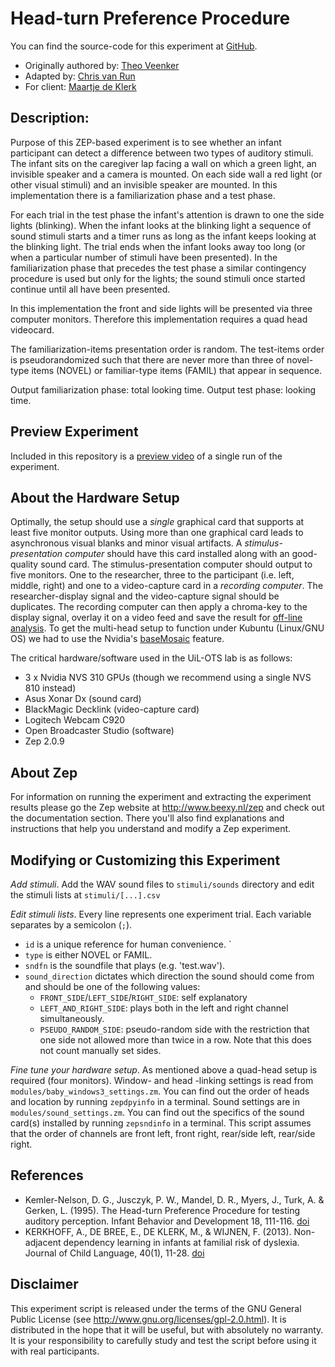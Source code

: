 # Head-turn Preference Procedure
You can find the source-code for this experiment at [GitHub](https://github.com/UiL-OTS-labs/ZEP2-headturn-preference-BOILERPLATE).
*   Originally authored by: [Theo Veenker](theo.veenker@beexy.nl)
*   Adapted by: [Chris van Run](C.P.A.vanrun@uu.nl)
*   For client: [Maartje de Klerk](https://www.uu.nl/medewerkers/MdeKlerk/0)

## Description:
Purpose of this ZEP-based experiment is to see whether an infant participant
can detect a difference between two types of auditory stimuli. The
infant sits on the caregiver lap facing a wall on which a green
light, an invisible speaker and a camera is mounted. On each side
wall a red light (or other visual stimuli) and an invisible speaker are mounted.
In this implementation there is a familiarization phase and a test phase.

For each trial in the test phase the infant's attention is drawn to
one the side lights (blinking). When the infant looks at the blinking
light a sequence of sound stimuli starts and a timer runs as long
as the infant keeps looking at the blinking light. The trial ends
when the infant looks away too long (or when a particular number of
stimuli have been presented). In the familiarization phase that
precedes the test phase a similar contingency procedure is used but
only for the lights; the sound stimuli once started continue until
all have been presented.

In this implementation the front and side lights will be presented
via three computer monitors. Therefore this implementation requires
a quad head videocard.

The familiarization-items presentation order is random. The test-items order is pseudorandomized such that there are never more than three of novel-type items (NOVEL) or familiar-type items (FAMIL) that appear in sequence.

Output familiarization phase: total looking time.
Output test phase: looking time.

## Preview Experiment
Included in this repository is a [preview video](./PREVIEW_HEADTURN_EXPERIMENT.mp4) of a single run of the experiment.

## About the Hardware Setup
Optimally, the setup should use a _single_ graphical card that supports at least five monitor outputs. Using more than one graphical card leads to asynchronous visual blanks and minor visual artifacts. A _stimulus-presentation computer_ should have this card installed along with an good-quality sound card. The stimulus-presentation computer should output to five monitors. One to the researcher, three to the participant (i.e. left, middle, right) and one to a video-capture card in a _recording computer_. The researcher-display signal and the video-capture signal should be duplicates. The recording computer can then apply a chroma-key to the display signal, overlay it on a video feed and save the result for [off-line analysis](https://github.com/UiL-OTS-labs-backoffice/UiL-OTS-Video-Coding-System). To get the multi-head setup to function under Kubuntu (Linux/GNU OS) we had to use the Nvidia's [baseMosaic](http://nvidia.custhelp.com/app/answers/detail/a_id/3580/~/how-to-configure-mosaic-on-linux) feature.

The critical hardware/software used in the UiL-OTS lab is as follows:
*   3 x Nvidia NVS 310 GPUs (though we recommend using a single NVS 810 instead)
*   Asus Xonar Dx (sound card)
*   BlackMagic Decklink (video-capture card)
*   Logitech Webcam C920
*   Open Broadcaster Studio (software)
*   Zep 2.0.9


## About Zep
For information on running the experiment and extracting the experiment
results please go the Zep website at <http://www.beexy.nl/zep> and check
out the documentation section. There you'll also find explanations and
instructions that help you understand and modify a Zep experiment.

## Modifying or Customizing this Experiment
_Add stimuli_. Add the WAV sound files to `stimuli/sounds` directory and edit the stimuli lists at `stimuli/[...].csv`

_Edit stimuli lists_. Every line represents one experiment trial. Each variable separates by a semicolon (`;`).
*   `id` is a unique reference for human convenience. `
*   `type` is either NOVEL or FAMIL.
*   `sndfn` is the soundfile that plays (e.g. 'test.wav').
*   `sound_direction` dictates which direction the sound should come from and should be one of the following values:
    *   `FRONT_SIDE`/`LEFT_SIDE`/`RIGHT_SIDE`: self explanatory
    *   `LEFT_AND_RIGHT_SIDE`: plays both in the left and right channel simultaneously.
    *   `PSEUDO_RANDOM_SIDE`: pseudo-random side with the restriction that one side not allowed more than twice in a row. Note that this does not count manually set sides.

_Fine tune your hardware setup_. As mentioned above a quad-head setup is required (four monitors). Window- and head -linking settings is read from `modules/baby_windows3_settings.zm`. You can find out the order of heads and location by running `zepdpyinfo` in a terminal. Sound settings are in `modules/sound_settings.zm`. You can find out the specifics of the sound card(s) installed by running `zepsndinfo` in a terminal. This script assumes that the order of channels are front left, front right, rear/side left, rear/side right.

## References
*   Kemler-Nelson, D. G., Jusczyk, P. W., Mandel, D. R., Myers, J., Turk, A. & Gerken, L. (1995). The Head-turn Preference Procedure for testing auditory perception. Infant Behavior and Development 18, 111-116. [doi](https://doi.org/10.1016/0163-638395900128)
*   KERKHOFF, A., DE BREE, E., DE KLERK, M., & WIJNEN, F. (2013). Non-adjacent
dependency learning in infants at familial risk of dyslexia. Journal of Child Language, 40(1), 11-28. [doi](https://doi.org/10.1017/S0305000912000098)

## Disclaimer
This experiment script is released under the terms of the GNU General Public
License (see <http://www.gnu.org/licenses/gpl-2.0.html>). It is distributed in
the hope that it will be useful, but with absolutely no warranty. It is your
responsibility to carefully study and test the script before using it with
real participants.
